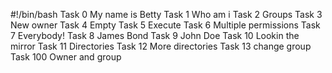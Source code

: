 #!/bin/bash
Task 0 My name is Betty
Task 1 Who am i
Task 2 Groups
Task 3 New owner
Task 4 Empty
Task 5 Execute
Task 6 Multiple permissions
Task 7 Everybody!
Task 8 James Bond
Task 9 John Doe
Task 10 Lookin the mirror
Task 11 Directories
Task 12 More directories
Task 13 change group
Task 100 Owner and group

